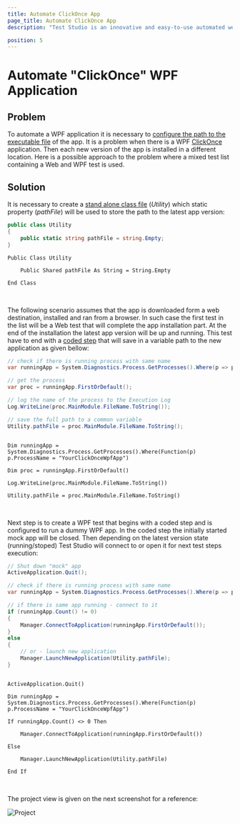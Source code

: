 ```yaml
---
title: Automate ClickOnce App
page_title: Automate ClickOnce App
description: "Test Studio is an innovative and easy-to-use automated web, WPF and load testing solution. Test Studio tests support essential technologies like ASP.NET AJAX, Silverlight, PHP and MVC. HTML5, Testing framework, functional testing, performance testing, load testing, exploratory testing, manual testing."

position: 5
---
```

# Automate "ClickOnce" WPF Application

## Problem

To automate a WPF application it is necessary to <a href="/features/testing-types/wpf-testing/wpf-test" target="_blank">configure the path to the executable file</a> of the app. It is a problem when there is a WPF <a href="https://docs.microsoft.com/en-us/visualstudio/deployment/clickonce-security-and-deployment#what-is-a-clickonce-application" target="_blank">ClickOnce</a> application. Then each new version of the app is installed in a different location. Here is a possible approach to the problem where a mixed test list containing a Web and WPF test is used.


## Solution

It is necessary to create a <a href="/features/coded-steps/standalone-code-file" target="_blank">stand alone class file</a> (*Utility*) which static property (*pathFile*) will be used to store the path to the latest app version:

```C#
public class Utility
{
    public static string pathFile = string.Empty;
}
```
```VB
Public Class Utility

    Public Shared pathFile As String = String.Empty

End Class
```

<br/>

The following scenario assumes that the app is downloaded form a web destination, installed and ran from a browser. In such case the first test in the list will be a Web test that will complete the app installation part. At the end of the installation the latest app version will be up and running. This test have to end with a <a href="/features/custom-steps/script-step" target="_blank">coded step</a> that will save in a variable path to the new application as given bellow:

```C#
// check if there is running process with same name
var runningApp = System.Diagnostics.Process.GetProcesses().Where(p => p.ProcessName == "YourClickOnceWpfApp");

// get the process
var proc = runningApp.FirstOrDefault();

// log the name of the process to the Execution Log
Log.WriteLine(proc.MainModule.FileName.ToString());

// save the full path to a common variable
Utility.pathFile = proc.MainModule.FileName.ToString();
```
```VB

Dim runningApp = System.Diagnostics.Process.GetProcesses().Where(Function(p) p.ProcessName = "YourClickOnceWpfApp")

Dim proc = runningApp.FirstOrDefault()

Log.WriteLine(proc.MainModule.FileName.ToString())

Utility.pathFile = proc.MainModule.FileName.ToString()

```

<br/>

Next step is to create a WPF test that begins with a coded step and is configured to run a dummy WPF app. In the coded step the initially started mock app will be closed. Then depending on the latest version state (running/stoped) Test Studio will connect to or open it for next test steps execution:


```C#
// Shut down "mock" app
ActiveApplication.Quit();

// check if there is running process with same name
var runningApp = System.Diagnostics.Process.GetProcesses().Where(p => p.ProcessName == "YourClickOnceWpfApp");

// if there is same app running - connect to it
if (runningApp.Count() != 0)
{
    Manager.ConnectToApplication(runningApp.FirstOrDefault());
}
else
{
    // or - launch new application
    Manager.LaunchNewApplication(Utility.pathFile);
}
```
```VB

ActiveApplication.Quit()

Dim runningApp = System.Diagnostics.Process.GetProcesses().Where(Function(p) p.ProcessName = "YourClickOnceWpfApp")

If runningApp.Count() <> 0 Then

    Manager.ConnectToApplication(runningApp.FirstOrDefault())

Else

    Manager.LaunchNewApplication(Utility.pathFile)

End If

```

<br/>

The project view is given on the next screenshot for a reference: 

![Project][1]


[1]: /img/advanced-topics/coded-samples/wpf/automate-clickonce-app/fig1.png

